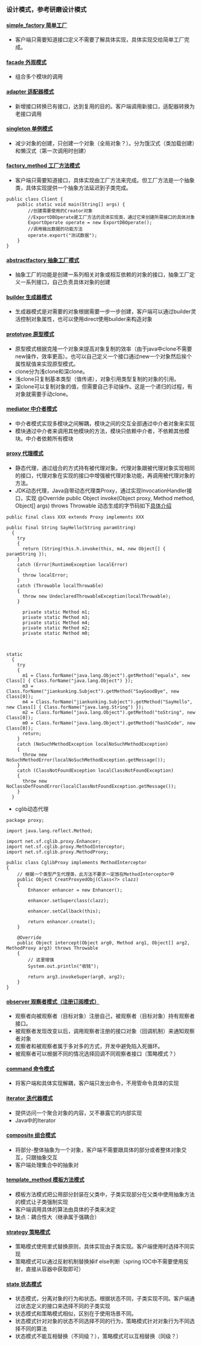 ### 设计模式，参考研磨设计模式
#### [simple_factory 简单工厂](https://github.com/chenls520/design_patterns/tree/master/src/com/design/patterns/simple_factory)
* 客户端只需要知道接口定义不需要了解具体实现，具体实现交给简单工厂完成。
#### [facade 外观模式](https://github.com/chenls520/design_patterns/tree/master/src/com/design/patterns/facade)
* 组合多个模块的调用
#### [adapter 适配器模式](https://github.com/chenls520/design_patterns/tree/master/src/com/design/patterns/adapter)
* 新增接口转换已有接口，达到复用的目的。客户端调用新接口，适配器转换为老接口调用
#### [singleton 单例模式](https://github.com/chenls520/design_patterns/tree/master/src/com/design/patterns/singleton)
* 减少对象的创建，只创建一个对象（全局对象？）。分为饿汉式（类加载创建）和懒汉式（第一次调用时创建）
#### [factory_method 工厂方法模式](https://github.com/chenls520/design_patterns/tree/master/src/com/design/patterns/factory_method)
* 客户端只需要知道接口，具体实现由工厂方法来完成。但工厂方法是一个抽象类，具体实现提供一个抽象方法延迟到子类完成。
```$xslt
public class Client {
    public static void main(String[] args) {
        //创建需要使用的Creator对象
        //ExportDBOperate是工厂方法的具体实现类，通过它来创建所需接口的具体对象
        ExportOperate operate = new ExportDBOperate();
        //调用输出数据的功能方法
        operate.export("测试数据");
    }
}
```
#### [abstractfactory 抽象工厂模式](https://github.com/chenls520/design_patterns/tree/master/src/com/design/patterns/abstractfactory)
* 抽象工厂的功能是创建一系列相关对象或相互依赖的对象的接口，抽象工厂定义一系列接口，自己负责具体对象的创建

#### [builder 生成器模式](https://github.com/chenls520/design_patterns/tree/master/src/com/design/patterns/builder)
* 生成器模式是对需要的对象根据需要一步一步创建，客户端可以通过builder灵活控制对象属性，也可以使用direct使用builder来构造对象

#### [prototype 原型模式](https://github.com/chenls520/design_patterns/tree/master/src/com/design/patterns/prototype)
* 原型模式根据克隆一个对象来提高对象复制的效率（由于java中clone不需要new操作，效率更高）。也可以自己定义一个接口通过new一个对象然后挨个属性赋值来实现原型模式。
* clone分为浅clone和深clone。
* 浅clone只复制基本类型（值传递），对象引用类型复制的对象的引用。
* 深clone可以复制对象的值，但需要自己手动操作。这是一个递归的过程，有对象就需要手动clone。

#### [mediator 中介者模式](https://github.com/chenls520/design_patterns/tree/master/src/com/design/patterns/mediator)
* 中介者模式实现多模块之间解耦，模块之间的交互全部通过中介者对象来实现
* 模块通过中介者来调用其他模块的方法，模块只依赖中介者，不依赖其他模块。中介者依赖所有模块

#### [proxy 代理模式](https://github.com/chenls520/design_patterns/tree/master/src/com/design/patterns/proxy)
* 静态代理，通过组合的方式持有被代理对象。代理对象跟被代理对象实现相同的接口，代理对象在实现的接口中增强被代理对象功能，再调用被代理对象的方法。
* JDK动态代理，Java自带动态代理类Proxy，通过实现InvocationHandler接口，实现
    @Override
    public Object invoke(Object proxy, Method method, Object[] args) throws Throwable
    动态生成的字节码如下[具体介绍](https://blog.csdn.net/jiankunking/article/details/52143504)
```$xslt
public final class XXX extends Proxy implements XXX

public final String SayHello(String paramString)
  {
    try
    {
      return (String)this.h.invoke(this, m4, new Object[] { paramString });
    }
    catch (Error|RuntimeException localError)
    {
      throw localError;
    }
    catch (Throwable localThrowable)
    {
      throw new UndeclaredThrowableException(localThrowable);
    }
    
      private static Method m1;
      private static Method m3;
      private static Method m4;
      private static Method m2;
      private static Method m0;
      
      
      
static
  {
    try
    {
      m1 = Class.forName("java.lang.Object").getMethod("equals", new Class[] { Class.forName("java.lang.Object") });
      m3 = Class.forName("jiankunking.Subject").getMethod("SayGoodBye", new Class[0]);
      m4 = Class.forName("jiankunking.Subject").getMethod("SayHello", new Class[] { Class.forName("java.lang.String") });
      m2 = Class.forName("java.lang.Object").getMethod("toString", new Class[0]);
      m0 = Class.forName("java.lang.Object").getMethod("hashCode", new Class[0]);
      return;
    }
    catch (NoSuchMethodException localNoSuchMethodException)
    {
      throw new NoSuchMethodError(localNoSuchMethodException.getMessage());
    }
    catch (ClassNotFoundException localClassNotFoundException)
    {
      throw new NoClassDefFoundError(localClassNotFoundException.getMessage());
    }
  }
```
* cglib动态代理
```$xslt
package proxy;
 
import java.lang.reflect.Method;
 
import net.sf.cglib.proxy.Enhancer;
import net.sf.cglib.proxy.MethodInterceptor;
import net.sf.cglib.proxy.MethodProxy;
 
public class CglibProxy implements MethodInterceptor
{
    // 根据一个类型产生代理类，此方法不要求一定放在MethodInterceptor中
    public Object CreatProxyedObj(Class<?> clazz)
    {
        Enhancer enhancer = new Enhancer();
        
        enhancer.setSuperclass(clazz);
        
        enhancer.setCallback(this);
        
        return enhancer.create();
    }
    
    @Override
    public Object intercept(Object arg0, Method arg1, Object[] arg2, MethodProxy arg3) throws Throwable
    {
        // 这里增强
        System.out.println("收钱");
        
        return arg3.invokeSuper(arg0, arg2);
    } 
}
```

#### [observer 观察者模式（注册订阅模式）](https://github.com/chenls520/design_patterns/tree/master/src/com/design/patterns/observer)
* 观察者向被观察者（目标对象）注册自己，被观察者（目标对象）持有观察者接口。
* 被观察者发现改变以后，调用观察者注册的接口对象（回调机制）来通知观察者对象
* 观察者和被观察者属于多对多的方式，开发中避免陷入死循环。
* 被观察者可以根据不同的情况选择回调不同观察者接口（策略模式？）

#### [command 命令模式](https://github.com/chenls520/design_patterns/tree/master/src/com/design/patterns/command)
* 将客户端和具体实现解耦，客户端只发出命令，不用管命令具体的实现

#### [iterator 迭代器模式](https://github.com/chenls520/design_patterns/tree/master/src/com/design/patterns/iterator)
* 提供访问一个聚合对象的内容，又不暴露它的内部实现
* Java中的Iterator

#### [composite 组合模式](https://github.com/chenls520/design_patterns/tree/master/src/com/design/patterns/composite)
* 将部分-整体抽象为一个对象，客户端不需要跟具体的部分或者整体对象交互，只跟抽象交互
* 客户端处理集合中的抽象对

#### [template_method 模板方法模式](https://github.com/chenls520/design_patterns/tree/master/src/com/design/patterns/template_method)
* 模板方法模式把公用部分封装在父类中，子类实现部分在父类中使用抽象方法的模式让子类强制实现
* 客户端调用具体的算法由具体的子类来决定
* 缺点：耦合性大（继承属于强耦合）

#### [strategy 策略模式](https://github.com/chenls520/design_patterns/tree/master/src/com/design/patterns/strategy)
* 策略模式使用里式替换原则，具体实现由子类实现。客户端使用时选择不同实现
* 策略模式可以通过反射机制替换掉if else判断（spring IOC中不需要使用反射，直接从容器中获取即可）

#### [state 状态模式](https://github.com/chenls520/design_patterns/tree/master/src/com/design/patterns/state)
* 状态模式，分离对象的行为和状态。根据状态不同，子类实现不同。客户端通过状态定义的接口来选择不同的子类实现
* 状态模式和策略模式相似，区别在于使用场景不同。
* 状态模式针对对象的状态不同选择不同的行为，策略模式针对对象行为不同选择不同的算法
* 状态模式不能互相替换（不同级？），策略模式可以互相替换（同级？）